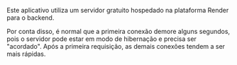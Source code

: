 Este aplicativo utiliza um servidor gratuito hospedado na plataforma Render para o backend.

Por conta disso, é normal que a primeira conexão demore alguns segundos, pois o servidor pode estar em modo de hibernação e precisa ser "acordado". Após a primeira requisição, as demais conexões tendem a ser mais rápidas.
